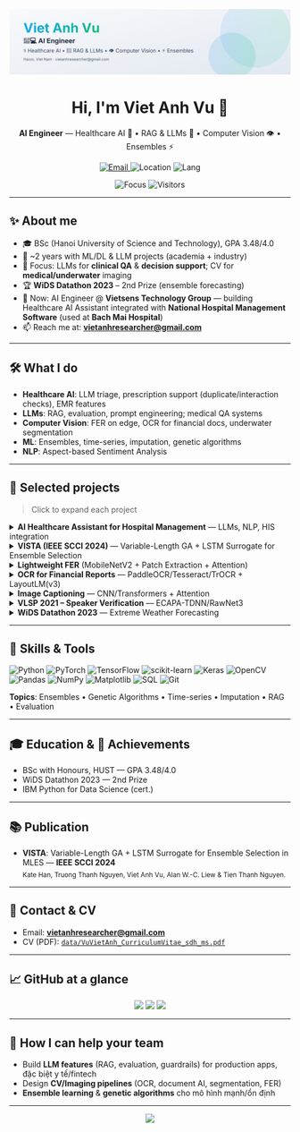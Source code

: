 <!-- Banner: tự đổi dark/light -->
<picture>
  <source media="(prefers-color-scheme: dark)" srcset="assets/banner-dark.svg">
  <img alt="Viet Anh Vu — AI Engineer" src="assets/banner-light.svg">
</picture>

<h1 align="center">Hi, I'm Viet Anh Vu 👋</h1>
<p align="center">
  <b>AI Engineer</b> — Healthcare AI 🏥 • RAG & LLMs 🤖 • Computer Vision 👁️ • Ensembles ⚡
</p>

<p align="center">
  <a href="mailto:vietanhresearcher@gmail.com">
    <img alt="Email" src="https://img.shields.io/badge/Email-vietanhresearcher%40gmail.com-informational?logo=gmail">
  </a>
  <img alt="Location" src="https://img.shields.io/badge/Hanoi-Viet%20Nam-orange?logo=google-maps">
  <img alt="Lang" src="https://img.shields.io/badge/English-B2-blue">
 </p>
 <p align="center"> 
  <img alt="Focus" src="https://img.shields.io/badge/Focus-Healthcare%20AI%20%7C%20RAG%20&%20LLMs%20%7C%20Computer%20Vision-success">
  <img alt="Visitors" src="https://komarev.com/ghpvc/?username=VuVietAnh2309&label=Profile%20views&style=flat">
</p>

---

## ✨ About me

- 🎓 BSc (Hanoi University of Science and Technology), GPA 3.48/4.0  
- 🧪 ~2 years with ML/DL & LLM projects (academia + industry)  
- 💊 Focus: LLMs for **clinical QA** & **decision support**; CV for **medical/underwater** imaging  
- 🏆 **WiDS Datathon 2023** – 2nd Prize (ensemble forecasting)  
- 🔭 Now: AI Engineer @ **Vietsens Technology Group** — building Healthcare AI Assistant integrated with **National Hospital Management Software** (used at **Bach Mai Hospital**)  
- 📫 Reach me at: **vietanhresearcher@gmail.com**
---

## 🛠️ What I do

- **Healthcare AI**: LLM triage, prescription support (duplicate/interaction checks), EMR features  
- **LLMs**: RAG, evaluation, prompt engineering; medical QA systems  
- **Computer Vision**: FER on edge, OCR for financial docs, underwater segmentation  
- **ML**: Ensembles, time-series, imputation, genetic algorithms
- **NLP**: Aspect-based Sentiment Analysis
---

## 🚀 Selected projects

> Click to expand each project

<details>
<summary><b>AI Healthcare Assistant for Hospital Management</b> — LLMs, NLP, HIS integration</summary>
• AI agents for medical history inquiry & initial diagnosis; integrated with HIS for real-time workflow  
• LLMs for <b>PRESCRIPTION RECOMMENDATION</b> and <b>CONFLICT DETECTION</b> (duplicate ingredients, DDI)
</details>

<details>
<summary><b>VISTA (IEEE SCCI 2024)</b> — Variable-Length GA + LSTM Surrogate for Ensemble Selection</summary>
• MLES with VLGA-encoded ensembles, LSTM surrogate for fitness; outperformed baselines on 15 datasets
</details>

<details>
<summary><b>Lightweight FER</b> (MobileNetV2 + Patch Extraction + Attention)</summary>
• Edge-friendly, robust to occlusion & head pose; competitive on RAF-DB, FER2013, FERPlus
</details>

<details>
<summary><b>OCR for Financial Reports</b> — PaddleOCR/Tesseract/TrOCR + LayoutLM(v3)</summary>
• Pre/post-processing, NER + regex normalization; table/KV extraction with doc-layout understanding
</details>

<details>
<summary><b>Image Captioning</b> — CNN/Transformers + Attention</summary>
• Attention-based captioning pipeline
</details>

<details>
<summary><b>VLSP 2021 – Speaker Verification</b> — ECAPA-TDNN/RawNet3</summary>
• Deep speaker embeddings with triplet/softmax/proto losses
</details>

<details>
<summary><b>WiDS Datathon 2023</b> — Extreme Weather Forecasting</summary>
• Time series + ensemble (GBM/LGBM/CatBoost); 2nd prize
</details>

---

## 🧰 Skills & Tools

![Python](https://img.shields.io/badge/Python-3.x-blue?logo=python)
![PyTorch](https://img.shields.io/badge/PyTorch-red?logo=pytorch)
![TensorFlow](https://img.shields.io/badge/TensorFlow-orange?logo=tensorflow)
![scikit-learn](https://img.shields.io/badge/scikit--learn-ff9f1c?logo=scikitlearn&logoColor=white)
![Keras](https://img.shields.io/badge/Keras-D00000?logo=keras&logoColor=white)
![OpenCV](https://img.shields.io/badge/OpenCV-5C3EE8?logo=opencv&logoColor=white)
![Pandas](https://img.shields.io/badge/pandas-150458?logo=pandas&logoColor=white)
![NumPy](https://img.shields.io/badge/NumPy-013243?logo=numpy)
![Matplotlib](https://img.shields.io/badge/Matplotlib-11557c?logo=plotly)
![SQL](https://img.shields.io/badge/SQL-336791?logo=postgresql&logoColor=white)
![Git](https://img.shields.io/badge/Git-F05032?logo=git&logoColor=white)

**Topics**: Ensembles • Genetic Algorithms • Time-series • Imputation • RAG • Evaluation

---

## 🎓 Education & 🏅 Achievements

- BSc with Honours, HUST — GPA 3.48/4.0  
- WiDS Datathon 2023 — 2nd Prize  
- IBM Python for Data Science (cert.)

---

## 📚 Publication

- **VISTA**: Variable-Length GA + LSTM Surrogate for Ensemble Selection in MLES — **IEEE SCCI 2024**  
  <sub>Kate Han, Truong Thanh Nguyen, Viet Anh Vu, Alan W.-C. Liew & Tien Thanh Nguyen.</sub>

---

## 📎 Contact & CV

- Email: **vietanhresearcher@gmail.com**  
- CV (PDF): [`data/VuVietAnh_CurriculumVitae_sdh_ms.pdf`](data/VuVietAnh_CurriculumVitae_sdh_ms.pdf)

---

## 📈 GitHub at a glance

<!-- <p align="center">
  <img src="https://github-readme-stats.vercel.app/api?username=VuVietAnh2309&show_icons=true&hide=issues&rank_icon=github" height="140" />
  <img src="https://github-readme-streak-stats.herokuapp.com?user=VuVietAnh2309" height="140" />
  <img src="https://github-readme-stats.vercel.app/api/top-langs/?username=VuVietAnh2309&layout=compact" height="140" />
</p> -->

<!-- <p align="center">
  <img src="https://github-readme-stats.vercel.app/api?username=VuVietAnh2309&show_icons=true&theme=radical" height="150"/>
  <img src="https://github-readme-streak-stats.herokuapp.com?user=VuVietAnh2309&theme=radical&hide_border=true" height="150"/>
  <img src="https://github-readme-stats.vercel.app/api/top-langs/?username=VuVietAnh2309&layout=compact&theme=radical" height="150"/>
</p> -->


<p align="center">
  <img src="https://github-readme-stats.vercel.app/api?username=VuVietAnh2309&show_icons=true&theme=radical&cache_seconds=1800" height="150"/>
  <img src="https://github-readme-streak-stats.herokuapp.com?user=VuVietAnh2309&theme=radical&hide_border=true&cache_seconds=1800" height="150"/>
  <img src="https://github-readme-stats.vercel.app/api/top-langs/?username=VuVietAnh2309&layout=compact&theme=radical&cache_seconds=1800" height="150"/>
</p>

---

## 🤝 How I can help your team

- Build **LLM features** (RAG, evaluation, guardrails) for production apps, đặc biệt y tế/fintech  
- Design **CV/Imaging pipelines** (OCR, document AI, segmentation, FER)  
- **Ensemble learning** & **genetic algorithms** cho mô hình mạnh/ổn định

---

<!-- Decorative wave divider -->
<p align="center">
  <img src="https://capsule-render.vercel.app/api?type=wave&color=0:00c6ff,100:10b981&height=80&section=footer"/>
</p>
